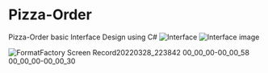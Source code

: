 # Pizza-Order
Pizza-Order basic Interface Design using C#
![Interface](https://user-images.githubusercontent.com/26426507/160453466-ed045365-9dea-4e0a-a28c-7c8d0baef038.jpg)
![Interface image](https://user-images.githubusercontent.com/26426507/160453390-bfe142da-07db-41d7-8f41-f4df4020e646.jpg)

![FormatFactory Screen Record20220328_223842 00_00_00-00_00_58 00_00_00-00_00_30](https://user-images.githubusercontent.com/26426507/160452805-0eaadd42-971f-4cd3-8a46-e33916638551.gif)

